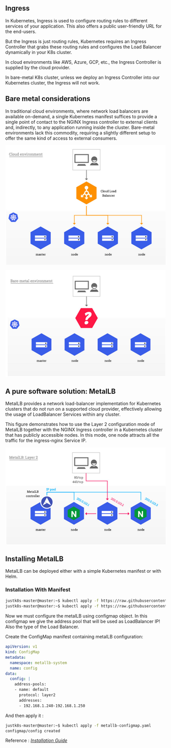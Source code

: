 ## Ingress
In Kubernetes, Ingress is used to configure routing rules to different services of your application. This also offers a public user-friendly URL for the end-users.

But the Ingress is just routing rules, Kubernetes requires an Ingress Controller that grabs these routing rules and configures the Load Balancer dynamically in your K8s cluster.

In cloud environments like AWS, Azure, GCP, etc., the Ingress Controller is supplied by the cloud provider.

In bare-metal K8s cluster, unless we deploy an Ingress Controller into our Kubernetes cluster, the Ingress will not work.

## Bare metal considerations
In traditional cloud environments, where network load balancers are available on-demand, a single Kubernetes manifest suffices to provide a single point of contact to the NGINX Ingress controller to external clients and, indirectly, to any application running inside the cluster. Bare-metal environments lack this commodity, requiring a slightly different setup to offer the same kind of access to external consumers.

![Figure1](ingressCloud.png)

![Figure2](ingressBare.png)

## A pure software solution: MetalLB
MetalLB provides a network load-balancer implementation for Kubernetes clusters that do not run on a supported cloud provider, effectively allowing the usage of LoadBalancer Services within any cluster.

This figure demonstrates how to use the Layer 2 configuration mode of MetalLB together with the NGINX Ingress controller in a Kubernetes cluster that has publicly accessible nodes. In this mode, one node attracts all the traffic for the ingress-nginx Service IP.

![Figure3](metalLB.png)

## Installing MetalLB 
MetalLB can be deployed either with a simple Kubernetes manifest or with Helm.

### Installation With Manifest 

```bash
justk8s-master@master:~$ kubectl apply -f https://raw.githubusercontent.com/metallb/metallb/v0.12.1/manifests/namespace.yaml
justk8s-master@master:~$ kubectl apply -f https://raw.githubusercontent.com/metallb/metallb/v0.12.1/manifests/metallb.yaml

```

Now we must configure the metalLB using configmap object. In this configmap we give the address pool that will be used as LoadBalancer IP! Also the type of the Load Balancer.

Create the ConfigMap manifest containing metalLB configuration:
```YAML 
apiVersion: v1
kind: ConfigMap
metadata:
  namespace: metallb-system
  name: config
data:
  config: |
    address-pools:
    - name: default
      protocol: layer2
      addresses:
      - 192.168.1.240-192.168.1.250
```
And then apply it :
```bash 
justk8s-master@master:~$ kubectl apply -f metallb-configmap.yaml
configmap/config created
```

Reference : *[Installation Guide](https://metallb.universe.tf/installation/)*
